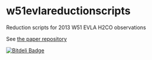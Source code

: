 w51evlareductionscripts
=======================

Reduction scripts for 2013 W51 EVLA H2CO observations

See [the paper repository](https://github.com/keflavich/paper_w51_evla)

[![Bitdeli Badge](https://d2weczhvl823v0.cloudfront.net/keflavich/w51evlareductionscripts/trend.png)](https://bitdeli.com/free "Bitdeli Badge")
